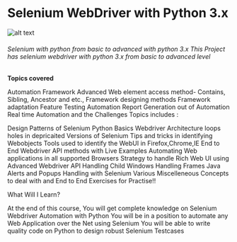 # Selenium WebDriver with Python 3.x
![alt text](https://github.com/venkywarriors619/Selenium_java_Advanced/blob/master/testpython/1_gRvKUMZYrL1miPWbkIyVTQ.png "Logo Title Text 1")
###### Selenium with python from basic to advanced with python 3.x This Project has selenium webdriver with python 3.x from basic to advanced level

**Topics covered**

Automation Framework
Advanced Web element access method- Contains, Sibling, Ancestor and etc.,
Framework designing methods
Framework adaptation
Feature Testing Automation
Report Generation out of Automation
Real time Automation and the Challenges
Topics includes :

Design Patterns of Selenium
Python Basics
Webdriver Architecture
loops holes in depricaited Versions of Selenium
Tips and tricks in identifying Webobjects
Tools used to identify the WebUI in Firefox,Chrome,IE
End to End Webdriver API methods with Live Examples
Automating Web applications in all supported Browsers
Strategy to handle Rich Web UI using Advanced Webdriver API
Handling Child Windows
Handling Frames
Java Alerts and Popups Handling with Selenium
Various Miscelleneous Concepts to deal with and
End to End Exercises for Practise!!

What Will I Learn?

At the end of this course, You will get complete knowledge on Selenium Webdriver Automation with Python
You will be in a position to automate any Web Application over the Net using Selenium
You will be able to write quality code on Python to design robust Selenium Testcases
